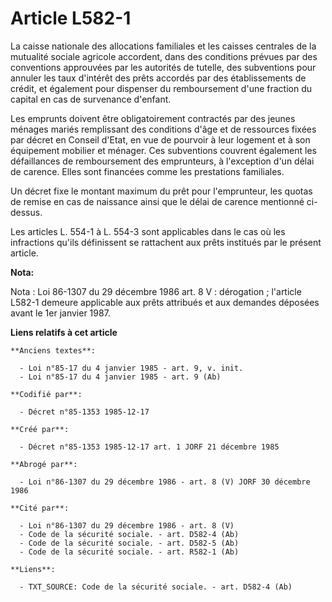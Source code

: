 # Article L582-1

La caisse nationale des allocations familiales et les caisses centrales de la mutualité sociale agricole accordent, dans des
conditions prévues par des conventions approuvées par les autorités de tutelle, des subventions pour annuler les taux
d'intérêt des prêts accordés par des établissements de crédit, et également pour dispenser du remboursement d'une fraction du
capital en cas de survenance d'enfant. 

Les emprunts doivent être obligatoirement contractés par des jeunes ménages mariés remplissant des conditions d'âge et de
ressources fixées par décret en Conseil d'Etat, en vue de pourvoir à leur logement et à son équipement mobilier et ménager.
Ces subventions couvrent également les défaillances de remboursement des emprunteurs, à l'exception d'un délai de carence.
Elles sont financées comme les prestations familiales. 

Un décret fixe le montant maximum du prêt pour l'emprunteur, les quotas de remise en cas de naissance ainsi que le délai de
carence mentionné ci-dessus. 

Les articles L. 554-1 à L. 554-3 sont applicables dans le cas où les infractions qu'ils définissent se rattachent aux prêts
institués par le présent article.

**Nota:**

Nota : Loi 86-1307 du 29 décembre 1986 art. 8 V : dérogation ; l'article L582-1 demeure applicable aux prêts attribués et aux
demandes déposées avant le 1er janvier 1987.

**Liens relatifs à cet article**

	**Anciens textes**:

	  - Loi n°85-17 du 4 janvier 1985 - art. 9, v. init.
	  - Loi n°85-17 du 4 janvier 1985 - art. 9 (Ab)

	**Codifié par**:

	  - Décret n°85-1353 1985-12-17

	**Créé par**:

	  - Décret n°85-1353 1985-12-17 art. 1 JORF 21 décembre 1985

	**Abrogé par**:

	  - Loi n°86-1307 du 29 décembre 1986 - art. 8 (V) JORF 30 décembre 1986

	**Cité par**:

	  - Loi n°86-1307 du 29 décembre 1986 - art. 8 (V)
	  - Code de la sécurité sociale. - art. D582-4 (Ab)
	  - Code de la sécurité sociale. - art. D582-5 (Ab)
	  - Code de la sécurité sociale. - art. R582-1 (Ab)

	**Liens**:

	  - TXT_SOURCE: Code de la sécurité sociale. - art. D582-4 (Ab)
